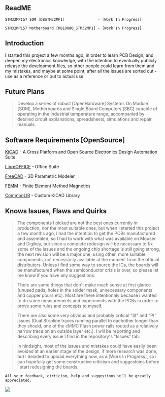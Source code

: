 ## ReadME

    STM32MP157 SOM [DBSTM32MP1]               - [Work In Progress]
    
    STM32MP157 Motherboard [MB10080_STM32MP1] - [Work In Progress]
    
## Introduction

I started this project a few months ago, in order to learn PCB Design, and deepen my electronics knowledge, with the intention to eventually publicly release the development files, so other people could learn from them and my mistakes, and maybe at some point, after all the issues are sorted out - use as a reference or put to actual use.

## Future Plans

> Develop a series of robust [OpenHardware] Systems On Module [SOM], Motherboards and Single Board Computers [SBC] capable of operating in the industrial temperature range, accompanied by detailed circuit explanations, spreadsheets, simulations and repair manuals.

## Software Requirements [OpenSource]

[KiCAD](https://www.kicad.org/) - A Cross Platform and Open Source Electronics Design Automation Suite

[LibreOFFICE](https://www.libreoffice.org)  - Office Suite

[FreeCAD](https://www.freecadweb.org/)  - 3D Parametric Modeler

[FEMM](https://www.femm.info/wiki/Download) - Finite Element Method Magnetics

[CommonLIB](https://github.com/IvanIlievOSOH/00.CommonLIB) - Custom KiCAD Library

## Knows Issues, Flaws and Quirks

> The components I picked are not the best ones currently in production, nor the most suitable ones, but when I started this project a few months ago, I had the intention to get the PCBs manufactured and assembled, so I had to work with what was available on Mouser and Digikey, but since a complete redesign will be necessary to fix some of the issues and the ongoing chip shortage is still going strong, the next revision will be a major one, using other, more suitable components, not necessarily available at the moment from the official distributors. Unless i find some way to source the ICs, the boards will be manufactured when the semiconductor crisis is over, so please let me know if you have any suggestions.

> There are some things that don't make much sense at first glance (unused pads, holes in the solder mask, unnecessary components and copper pours etc). Most are there intentionaly because i wanted to do some measurements and experiments with the PCBs in order to prove some rules and concepts to myself.

> There are also some very obvious and probably critical "SI" and "PI" issues (Dual Stripline traces running parallel to eachother longer than they should, one of the eMMC Flash power rails routed as a relatively narrow trace on an outside layer etc.). I will be reporting and describing every issue I find in the repository's "Issues" tab.

> In hindsight, most of the issues and mistakes could have easily been avoided at an earlier stage of the design, if more research was done, but I decided to upload everything now, as a [Work In Progress], so i can hopefully get some constructive criticism and suggestoins before I start redesigning the boards.

    All your feedback, cirticism, help and suggestions will be greatly appreciated.

![](https://github.com/IvanIlievOSOH/00.GitHUB_Config/blob/main/Showcase.png)
